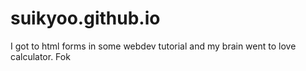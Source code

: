 # suikyoo.github.io
I got to html forms in some webdev tutorial and my brain went to love calculator. Fok
